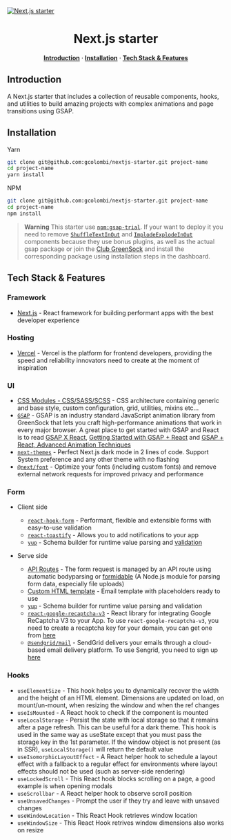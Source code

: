 <a href="https://nextjs-gsap-starter.vercel.app">
  <img alt="Next.js starter" src="https://nextjs-gsap-starter.vercel.app/static/og-image.png">
</a>

<h1 align="center">Next.js starter</h1>

<p align="center">
  <a href="#introduction"><strong>Introduction</strong></a> ·
  <a href="#installation"><strong>Installation</strong></a> ·
  <a href="#tech-stack--features"><strong>Tech Stack & Features</strong></a>
</p>

## Introduction

A Next.js starter that includes a collection of reusable components, hooks, and utilities to build amazing projects with complex animations and page transitions using GSAP.

## Installation

Yarn
```sh 
git clone git@github.com:gcolombi/nextjs-starter.git project-name
cd project-name
yarn install
```

NPM
```sh 
git clone git@github.com:gcolombi/nextjs-starter.git project-name
cd project-name
npm install
```

> **Warning**
This starter use [`npm:gsap-trial`](https://www.npmjs.com/package/gsap-trial). If your want to deploy it you need to remove [`ShuffleTextInOut`](https://github.com/gcolombi/nextjs-starter/blob/master/components/gsap/ShuffleTextInOut.jsx) and [`ImplodeExplodeInOut`](https://github.com/gcolombi/nextjs-starter/blob/master/components/gsap/ImplodeExplodeInOut.jsx) components because they use bonus plugins, as well as the actual gsap package or join the [Club GreenSock](https://greensock.com/club/) and install the corresponding package using installation steps in the dashboard.

## Tech Stack & Features

### Framework

- [Next.js](https://nextjs.org/) - React framework for building performant apps with the best developer experience

### Hosting

- [Vercel](https://vercel.com/) - Vercel is the platform for frontend developers, providing the speed and reliability innovators need to create at the moment of inspiration

### UI

- [CSS Modules - CSS/SASS/SCSS](https://nextjs.org/docs/basic-features/built-in-css-support#sass-support) - CSS architecture containing generic and base style, custom configuration, grid, utilities, mixins etc...
- [`GSAP`](https://github.com/greensock/GSAP) - GSAP is an industry standard JavaScript animation library from GreenSock that lets you craft high-performance animations that work in every major browser. A great place to get started with GSAP and React is to read [GSAP X React](https://greensock.com/react), [Getting Started with GSAP + React](https://greensock.com/react-basics) and [GSAP + React, Advanced Animation Techniques](https://greensock.com/react-advanced)
- [`next-themes`](https://github.com/pacocoursey/next-themes) - Perfect Next.js dark mode in 2 lines of code. Support System preference and any other theme with no flashing
- [`@next/font`](https://nextjs.org/docs/basic-features/font-optimization) - Optimize your fonts (including custom fonts) and remove external network requests for improved privacy and performance

### Form

- Client side
    - [`react-hook-form`](https://react-hook-form.com/) - Performant, flexible and extensible forms with easy-to-use validation
    - [`react-toastify`](https://github.com/fkhadra/react-toastify) - Allows you to add notifications to your app
    - [`yup`](https://github.com/jquense/yup) - Schema builder for runtime value parsing and [validation](https://react-hook-form.com/get-started/#schemavalidation)

- Serve side
    - [API Routes](https://nextjs.org/docs/api-routes/introduction) - The form request is managed by an API route using automatic bodyparsing or [formidable](https://github.com/node-formidable/formidable) (A Node.js module for parsing form data, especially file uploads)
    - [Custom HTML template](https://github.com/gcolombi/nextjs-starter/blob/master/public/templates/email.html) - Email template with placeholders ready to use
    - [`yup`](https://github.com/jquense/yup) - Schema builder for runtime value parsing and validation
    - [`react-google-recaptcha-v3`](https://github.com/t49tran/react-google-recaptcha-v3) - React library for integrating Google ReCaptcha V3 to your App. To use `react-google-recaptcha-v3`, you need to create a recaptcha key for your domain, you can get one from [here](https://www.google.com/recaptcha/about/)
    - [`@sendgrid/mail`](https://github.com/sendgrid/sendgrid-nodejs) - SendGrid delivers your emails through a cloud-based email delivery platform. To use Sengrid, you need to sign up [here](https://signup.sendgrid.com/)

### Hooks

- `useElementSize` - This hook helps you to dynamically recover the width and the height of an HTML element. Dimensions are updated on load, on mount/un-mount, when resizing the window and when the ref changes
- `useIsMounted` - A React hook to check if the component is mounted
- `useLocalStorage` - Persist the state with local storage so that it remains after a page refresh. This can be useful for a dark theme. This hook is used in the same way as useState except that you must pass the storage key in the 1st parameter. If the window object is not present (as in SSR), `useLocalStorage()` will return the default value
- `useIsomorphicLayoutEffect` - A React helper hook to schedule a layout effect with a fallback to a regular effect for environments where layout effects should not be used (such as server-side rendering)
- `useLockedScroll` - This React hook blocks scrolling on a page, a good example is when opening modals
- `useScrollbar` - A React helper hook to observe scroll position
- `useUnsavedChanges` - Prompt the user if they try and leave with unsaved changes
- `useWindowLocation` - This React Hook retrieves window location
- `useWindowSize` - This React Hook retrives window dimensions also works on resize